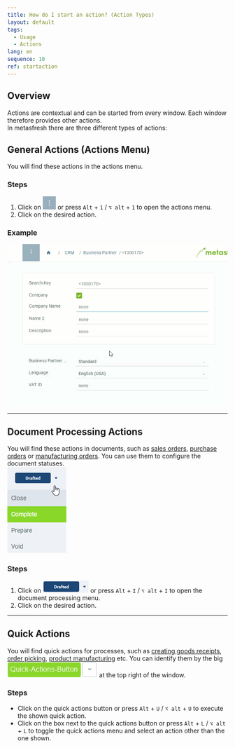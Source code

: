 ```yaml
---
title: How do I start an action? (Action Types)
layout: default
tags:
  - Usage
  - Actions
lang: en
sequence: 10
ref: startaction
---
```


## Overview
Actions are contextual and can be started from every window. Each window therefore provides other actions.<br>
In metasfresh there are three different types of actions:

## General Actions (Actions Menu)
You will find these actions in the actions menu.

### Steps
1. Click on ![](assets/actionsmenu_WebUI.png) or press `Alt` + `1` / `⌥ alt` + `1` to open the actions menu.
1. Click on the desired action.

### Example
![](assets/StartAction_walkthrough.gif)

---

## Document Processing Actions
You will find these actions in documents, such as [sales orders](SalesOrder_recording), [purchase orders](CreatePurchaseOrder) or [manufacturing orders](NewManufacturingOrder). You can use them to configure the document statuses.<br>
![](assets/Menu_DocumentProcessingActions.png)

### Steps
1. Click on ![](assets/DocumentProcessingActions_default.png) or press `Alt` + `I` / `⌥ alt` + `I` to open the document processing menu.
1. Click on the desired action.

---

## Quick Actions
You will find quick actions for processes, such as [creating goods receipts](CreateGoodsReceipt), [order picking](Howto_use_Picking_Terminal), [product manufacturing](ProductionCompletion)  etc. You can identify them by the big ![](assets/Quick-Actions-Button.png) at the top right of the window.

### Steps
- Click on the quick actions button or press `Alt` + `U` / `⌥ alt` + `U` to execute the shown quick action.
- Click on the box next to the quick actions button or press `Alt` + `L` / `⌥ alt` + `L` to toggle the quick actions menu and select an action other than the one shown.
